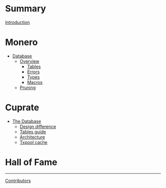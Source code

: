 # Summary
[Introduction](README.md)

# Monero

- [Database](monero/database/intro.md)
	- [Overview](monero/database/monerod_database.md)
		- [Tables](monero/database/tables.md)
		- [Errors](monero/database/errors.md)
		- [Types](monero/database/types.md)
		- [Macros](monero/database/macros.md)
	- [Pruning](monero/database/pruning.md)

# Cuprate

- [The Database](cuprate/database/intro.md)
	- [Design difference]()
	- [Tables guide]()
	- [Architecture]()
	- [Txpool cache]()


# Hall of Fame
---

[Contributors](contributors.md)